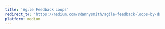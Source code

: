 ```yaml
---
title: 'Agile Feedback Loops'
redirect_to: 'https://medium.com/@dannysmith/agile-feedback-loops-by-danny-smith-64f6f14894bc'
platform: medium
---
```

